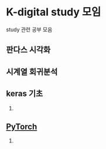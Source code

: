 # K-digital study 모임
study 관련 공부 모음

## 판다스 시각화

## 시계열 회귀분석

## keras 기초
1. 

## [PyTorch](https://github.com/Dongmin-Sim/K_digital_study/tree/main/Pytorch)
1. 
